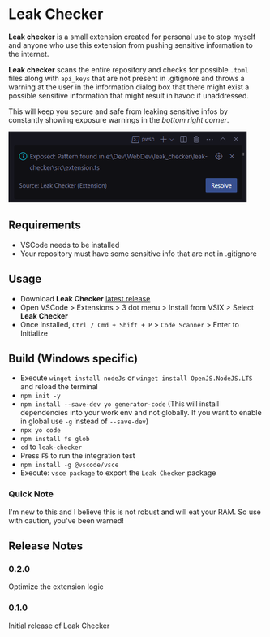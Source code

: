 # Leak Checker

**Leak checker** is a small extension created for personal use to stop myself and anyone who use this extension from pushing sensitive information to the internet.

**Leak checker** scans the entire repository and checks for possible `.toml` files along with `api_keys` that are not present in .gitignore and throws a warning at the user in the information dialog box that there might exist a possible sensitive information that might result in havoc if unaddressed.

This will keep you secure and safe from leaking sensitive infos by constantly showing exposure warnings in the _bottom right corner_.

![Alt text](src/images/image.png)

## Requirements

- VSCode needs to be installed
- Your repository must have some sensitive info that are not in .gitignore

## Usage

- Download **Leak Checker** [latest release](https://github.com/pixincreate/leak-checker/releases/latest)
- Open VSCode > Extensions > 3 dot menu > Install from VSIX > Select **Leak Checker**
- Once installed, `Ctrl / Cmd + Shift + P` > `Code Scanner` > Enter to Initialize

## Build (Windows specific)

- Execute `winget install nodeJs` or `winget install OpenJS.NodeJS.LTS` and reload the terminal
- `npm init -y`
- `npm install --save-dev yo generator-code` (This will install dependencies into your work env and not globally. If you want to enable in global use `-g` instead of `--save-dev`)
- `npx yo code`
- `npm install fs glob`
- `cd` to `leak-checker`
- Press `F5` to run the integration test
- `npm install -g @vscode/vsce`
- Execute: `vsce package` to export the `Leak Checker` package

### Quick Note

I'm new to this and I believe this is not robust and will eat your RAM. So use with caution, you've been warned!

## Release Notes

### 0.2.0

Optimize the extension logic

### 0.1.0

Initial release of Leak Checker
